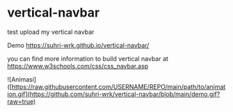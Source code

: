 # vertical-navbar
test upload my vertical navbar

Demo https://suhri-wrk.github.io/vertical-navbar/

you can find more information to build vertical navbar at https://www.w3schools.com/css/css_navbar.asp

![Animasi]([https://raw.githubusercontent.com/USERNAME/REPO/main/path/to/animation.gif](https://github.com/suhri-wrk/vertical-navbar/blob/main/demo.gif?raw=true)
